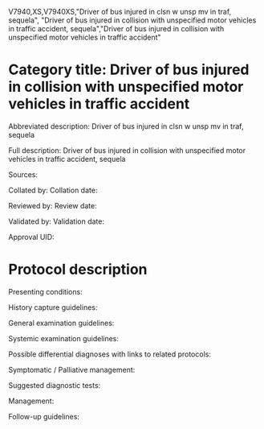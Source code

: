 V7940,XS,V7940XS,"Driver of bus injured in clsn w unsp mv in traf, sequela", "Driver of bus injured in collision with unspecified motor vehicles in traffic accident, sequela","Driver of bus injured in collision with unspecified motor vehicles in traffic accident"
# Category title: Driver of bus injured in collision with unspecified motor vehicles in traffic accident

Abbreviated description: Driver of bus injured in clsn w unsp mv in traf, sequela

Full description: Driver of bus injured in collision with unspecified motor vehicles in traffic accident, sequela

Sources:

Collated by:
Collation date:

Reviewed by:
Review date:

Validated by:
Validation date:

Approval UID:

# Protocol description

Presenting conditions:

History capture guidelines:

General examination guidelines:

Systemic examination guidelines:

Possible differential diagnoses with links to related protocols:

Symptomatic / Palliative management:

Suggested diagnostic tests:

Management:

Follow-up guidelines:
